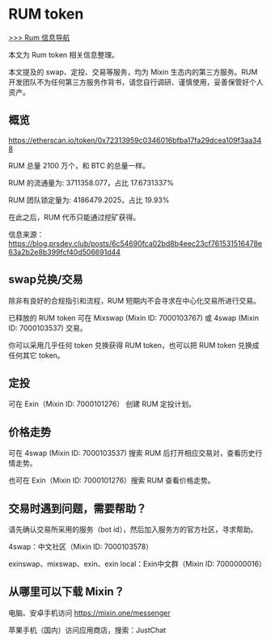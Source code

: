 # RUM token

[>>> Rum 信息导航](rum-app/about.md)

本文为 Rum token 相关信息整理。

本文提及的 swap、定投、交易等服务，均为 Mixin 生态内的第三方服务。RUM 开发团队不为任何第三方服务作背书，请您自行调研、谨慎使用，妥善保管好个人资产。

## 概览

https://etherscan.io/token/0x72313959c0346016bfba17fa29dcea109f3aa348

RUM 总量 2100 万个，和 BTC 的总量一样。

RUM 的流通量为: 3711358.077，占比 17.6731337%

RUM 团队锁定量为: 4186479.2025，占比 19.93%

在此之后，RUM 代币只能通过挖矿获得。

信息来源：https://blog.prsdev.club/posts/6c54690fca02bd8b4eec23cf761531516478e63a2b2e8b399fcf40d506691d44

## swap兑换/交易

除非有良好的合规指引和流程，RUM 短期内不会寻求在中心化交易所进行交易。

已释放的 RUM token 可在 Mixswap (Mixin ID: 7000103767) 或 4swap (Mixin ID: 7000103537) 交易。

你可以采用几乎任何 token 兑换获得 RUM token，也可以把 RUM token 兑换成任何其它 token。

## 定投

可在 Exin（Mixin ID: 7000101276） 创建 RUM 定投计划。

## 价格走势

可在 4swap (Mixin ID: 7000103537) 搜索 RUM 后打开相应交易对，查看历史行情走势。

也可在 Exin（Mixin ID: 7000101276）搜索 RUM 查看价格走势。

## 交易时遇到问题，需要帮助？

请先确认交易所采用的服务（bot id），然后加入服务方的官方社区，寻求帮助。

4swap：中文社区（Mixin ID: 7000103578）

exinswap、mixswap、exin、exin local：Exin中文群（Mixin ID: 7000000016）

## 从哪里可以下载 Mixin？

电脑、安卓手机访问 https://mixin.one/messenger

苹果手机（国内）访问应用商店，搜索：JustChat

